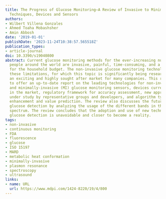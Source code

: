 ```yaml
---
title: The Progress of Glucose Monitoring—A Review of Invasive to Minimally and Non-Invasive
  Techniques, Devices and Sensors
authors:
- Wilbert Villena Gonzales
- Ahmed Toaha Mobashsher
- Amin Abbosh
date: '2019-01-01'
publishDate: '2023-11-24T10:38:57.565518Z'
publication_types:
- article-journal
doi: 10.3390/s19040800
abstract: Current glucose monitoring methods for the ever-increasing number of diabetic
  people around the world are invasive, painful, time-consuming, and a constant burden
  for the household budget. The non-invasive glucose monitoring technology overcomes
  these limitations, for which this topic is significantly being researched and represents
  an exciting and highly sought after market for many companies. This review aims
  to offer an up-to-date report on the leading technologies for non-invasive (NI)
  and minimally-invasive (MI) glucose monitoring sensors, devices currently available
  in the market, regulatory framework for accuracy assessment, new approaches currently
  under study by representative groups and developers, and algorithm types for signal
  enhancement and value prediction. The review also discusses the future trend of
  glucose detection by analyzing the usage of the different bands in the electromagnetic
  spectrum. The review concludes that the adoption and use of new technologies for
  glucose detection is unavoidable and closer to become a reality.
tags:
- non-invasive
- continuous monitoring
- FDA
- fluorescence
- glucose
- ISO 15197
- MARD
- metabolic heat conformation
- minimally-invasive
- plasmon resonance
- spectroscopy
- ultrasound
links:
- name: URL
  url: https://www.mdpi.com/1424-8220/19/4/800
---
```

